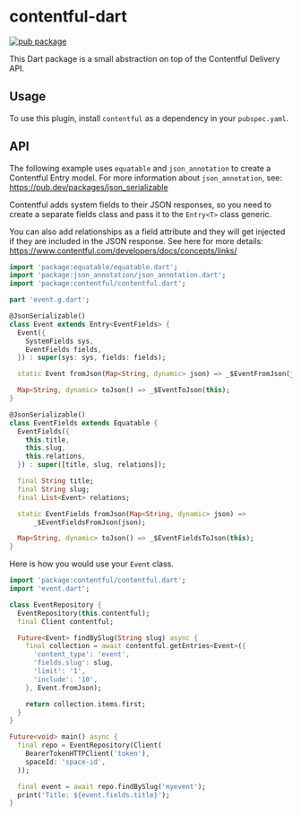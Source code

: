 # contentful-dart

[![pub package](https://img.shields.io/pub/v/contentful.svg)](https://pub.dartlang.org/packages/contentful)

This Dart package is a small abstraction on top of the Contentful Delivery API.

## Usage

To use this plugin, install `contentful` as a dependency in your `pubspec.yaml`.

## API

The following example uses `equatable` and `json_annotation` to create a
Contentful Entry model. For more information about `json_annotation`, see:
https://pub.dev/packages/json_serializable

Contentful adds system fields to their JSON responses, so you need to create a
separate fields class and pass it to the `Entry<T>` class generic.

You can also add relationships as a field attribute and they will get injected
if they are included in the JSON response. See here for more details:
https://www.contentful.com/developers/docs/concepts/links/

```dart
import 'package:equatable/equatable.dart';
import 'package:json_annotation/json_annotation.dart';
import 'package:contentful/contentful.dart';

part 'event.g.dart';

@JsonSerializable()
class Event extends Entry<EventFields> {
  Event({
    SystemFields sys,
    EventFields fields,
  }) : super(sys: sys, fields: fields);

  static Event fromJson(Map<String, dynamic> json) => _$EventFromJson(json);

  Map<String, dynamic> toJson() => _$EventToJson(this);
}

@JsonSerializable()
class EventFields extends Equatable {
  EventFields({
    this.title,
    this.slug,
    this.relations,
  }) : super([title, slug, relations]);

  final String title;
  final String slug;
  final List<Event> relations;

  static EventFields fromJson(Map<String, dynamic> json) =>
      _$EventFieldsFromJson(json);

  Map<String, dynamic> toJson() => _$EventFieldsToJson(this);
}
```

Here is how you would use your `Event` class.

```dart
import 'package:contentful/contentful.dart';
import 'event.dart';

class EventRepository {
  EventRepository(this.contentful);
  final Client contentful;

  Future<Event> findBySlug(String slug) async {
    final collection = await contentful.getEntries<Event>({
      'content_type': 'event',
      'fields.slug': slug,
      'limit': '1',
      'include': '10',
    }, Event.fromJson);

    return collection.items.first;
  }
}

Future<void> main() async {
  final repo = EventRepository(Client(
    BearerTokenHTTPClient('token'),
    spaceId: 'space-id',
  ));

  final event = await repo.findBySlug('myevent');
  print('Title: ${event.fields.title}');
}
```

